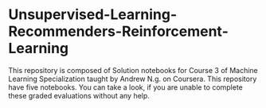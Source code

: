 # Unsupervised-Learning-Recommenders-Reinforcement-Learning
This repository is composed of Solution notebooks for Course 3 of Machine Learning Specialization taught by Andrew N.g. on Coursera. This repository have five notebooks. You can take a look, if you are unable to complete these graded evaluations without any help.
